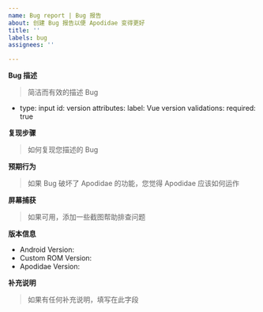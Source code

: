 ```yaml
---
name: Bug report | Bug 报告
about: 创建 Bug 报告以便 Apodidae 变得更好
title: ''
labels: bug
assignees: ''

---
```


**Bug 描述**
> 简洁而有效的描述 Bug
- type: input
    id: version
    attributes:
      label: Vue version
    validations:
      required: true

**复现步骤**
> 如何复现您描述的 Bug 


**预期行为**
> 如果 Bug 破坏了 Apodidae 的功能，您觉得 Apodidae 应该如何运作


**屏幕捕获**
> 如果可用，添加一些截图帮助排查问题


**版本信息**
 - Android Version: 
 - Custom ROM Version: 
 - Apodidae Version: 


**补充说明**
> 如果有任何补充说明，填写在此字段
